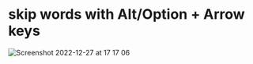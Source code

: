 # skip words with Alt/Option + Arrow keys
![Screenshot 2022-12-27 at 17 17 06](https://user-images.githubusercontent.com/156066/209693380-c235ccc5-66c0-4029-859f-d1f2b251300a.jpg)
